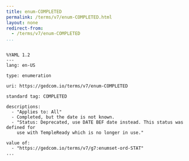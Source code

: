 ```yaml
---
title: enum-COMPLETED
permalink: /terms/v7/enum-COMPLETED.html
layout: none
redirect-from:
  - /terms/v7/enum-COMPLETED
...
```


```

%YAML 1.2
---
lang: en-US

type: enumeration

uri: https://gedcom.io/terms/v7/enum-COMPLETED

standard tag: COMPLETED

descriptions:
  - "Applies to: All"
  - Completed, but the date is not known.
  - "Status: Deprecated, use DATE BEF date instead. This status was defined for
    use with TempleReady which is no longer in use."

value of:
  - "https://gedcom.io/terms/v7/g7:enumset-ord-STAT"
...

```
